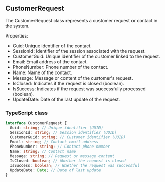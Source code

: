 ﻿## CustomerRequest

The CustomerRequest class represents a customer request or contact in the system.

Properties:
- Guid: Unique identifier of the contact.
- SessionId: Identifier of the session associated with the request.
- CustomerGuid: Unique identifier of the customer linked to the request.
- Email: Email address of the contact.
- PhoneNumber: Phone number of the contact.
- Name: Name of the contact.
- Message: Message or content of the customer's request.
- IsClosed: Indicates if the request is closed (boolean).
- IsSuccess: Indicates if the request was successfully processed (boolean).
- UpdateDate: Date of the last update of the request.

### TypeScript class
```typescript
interface CustomerRequest {
  Guid: string; // Unique identifier (UUID)
  SessionId: string; // Session identifier (UUID)
  CustomerGuid: string; // Customer identifier (UUID)
  Email: string; // Contact email address
  PhoneNumber: string; // Contact phone number
  Name: string; // Contact name
  Message: string; // Request or message content
  IsClosed: boolean; // Whether the request is closed
  IsSuccess: boolean; // Whether the request was successful
  UpdateDate: Date; // Date of last update
}
```